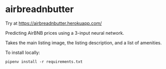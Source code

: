 # airbreadnbutter
Try at https://airbreadnbutter.herokuapp.com/

Predicting AirBNB prices using a 3-input neural network.

Takes the main listing image, the listing description, and a list of amenities.

To install locally:

```
pipenv install -r requirements.txt
```


